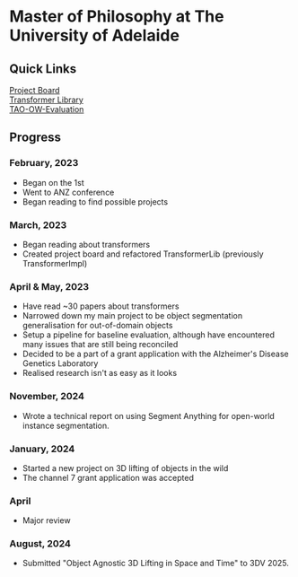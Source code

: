# Master of Philosophy at The University of Adelaide

## Quick Links
[Project Board](https://github.com/orgs/ChrisFuscoMasters/projects/1/views/1)  
[Transformer Library](https://github.com/ChrisFuscoMasters/TransformerLib)  
[TAO-OW-Evaluation](https://github.com/ChrisFuscoMasters/TAO-OW-Evaluation)

## Progress

### February, 2023
- Began on the 1st
- Went to ANZ conference
- Began reading to find possible projects

### March, 2023
- Began reading about transformers
- Created project board and refactored TransformerLib (previously TransformerImpl)

### April & May, 2023
- Have read ~30 papers about transformers
- Narrowed down my main project to be object segmentation generalisation for out-of-domain objects
- Setup a pipeline for baseline evaluation, although have encountered many issues that are still being reconciled
- Decided to be a part of a grant application with the Alzheimer's Disease Genetics Laboratory
- Realised research isn't as easy as it looks

### November, 2024
- Wrote a technical report on using Segment Anything for open-world instance segmentation.

### January, 2024
- Started a new project on 3D lifting of objects in the wild
- The channel 7 grant application was accepted

### April
- Major review

### August, 2024
- Submitted "Object Agnostic 3D Lifting in Space and Time" to 3DV 2025.

